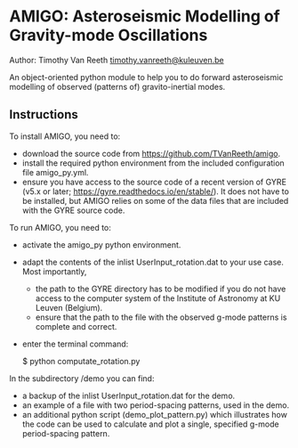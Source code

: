 AMIGO: Asteroseismic Modelling of Gravity-mode Oscillations
===========================================================

Author: Timothy Van Reeth
        timothy.vanreeth@kuleuven.be

An object-oriented python module to help you to do forward asteroseismic modelling of observed (patterns of) gravito-inertial modes.


Instructions
------------

To install AMIGO, you need to:
- download the source code from https://github.com/TVanReeth/amigo.
- install the required python environment from the included configuration file amigo_py.yml.
- ensure you have access to the source code of a recent version of GYRE (v5.x or later; https://gyre.readthedocs.io/en/stable/). It does not have to be installed, but AMIGO relies on some of the data files that are included with the GYRE source code.


To run AMIGO, you need to:
- activate the amigo_py python environment.
- adapt the contents of the inlist UserInput_rotation.dat to your use case. Most importantly, 
    - the path to the GYRE directory has to be modified if you do not have access to the computer system of the Institute of Astronomy at KU Leuven (Belgium).
    - ensure that the path to the file with the observed g-mode patterns is complete and correct.
- enter the terminal command: 

     $ python computate_rotation.py


In the subdirectory /demo you can find:
- a backup of the inlist UserInput_rotation.dat for the demo.
- an example of a file with two period-spacing patterns, used in the demo.
- an additional python script (demo_plot_pattern.py) which illustrates how the code can be used to calculate and plot a single, specified g-mode period-spacing pattern.
